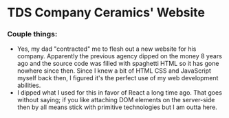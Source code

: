 # TDS Company Ceramics' Website

### Couple things:
- Yes, my dad "contracted" me to flesh out a new website for his company. Apparently the previous agency dipped on the money 8 years ago and the source code was filled with spaghetti HTML so it has gone nowhere since then. Since I knew a bit of HTML CSS and JavaScript myself back then, I figured it's the perfect use of my web development abilities.
- I dipped what I used for this in favor of React a long time ago. That goes without saying; if you like attaching DOM elements on the server-side then by all means stick with primitive technologies but I am outta here.
